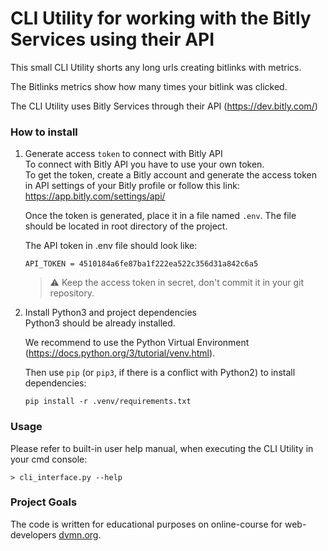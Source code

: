 # CLI Utility for working with the Bitly Services using their API
This small CLI Utility shorts any long urls creating bitlinks with metrics. 

The Bitlinks metrics show how many times your bitlink was clicked.

The CLI Utility uses Bitly Services through their API (https://dev.bitly.com/)

### How to install
1. Generate access `token` to connect with Bitly API  
    To connect with Bitly API you have to use your own token.  
    To get the token, create a Bitly account and generate the access token in API settings of your Bitly profile or follow this link: https://app.bitly.com/settings/api/  

    Once the token is generated, place it in a file named `.env`. The file should be located in root directory of the project.  
    
    The API token in .env file should look like: 
    ```
    API_TOKEN = 4510184a6fe87ba1f222ea522c356d31a842c6a5
    ```

    > :warning: Keep the access token in secret, don't commit it in your git repository.


2. Install Python3 and project dependencies  
    Python3 should be already installed.   
    
    We recommend to use the Python Virtual Environment (https://docs.python.org/3/tutorial/venv.html).

    Then use `pip` (or `pip3`, if there is a conflict with Python2) to install dependencies:
    ```
    pip install -r .venv/requirements.txt
    ```

### Usage
Please refer to built-in user help manual, when executing the CLI Utility in your cmd console:
```
> cli_interface.py --help  
```

### Project Goals

The code is written for educational purposes on online-course for web-developers [dvmn.org](https://dvmn.org/).